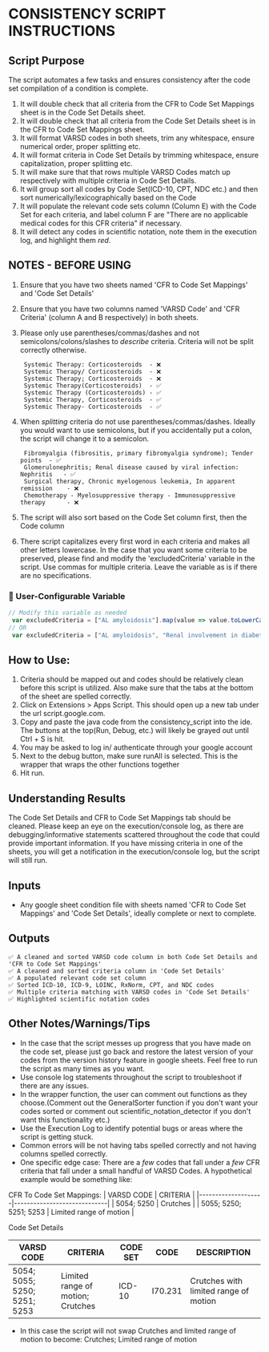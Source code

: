 # CONSISTENCY SCRIPT INSTRUCTIONS

## Script Purpose
The script automates a few tasks and ensures consistency after the code set compilation of a condition is complete. 
1) It will double check that all criteria from the CFR to Code Set Mappings sheet is in the Code Set Details sheet.
2) It will double check that all criteria from the Code Set Details sheet is in the CFR to Code Set Mappings sheet.
3) It will format VARSD codes in both sheets, trim any whitespace, ensure numerical order, proper splitting etc. 
4) It will format criteria in Code Set Details by trimming whitespace, ensure capitalization, proper splitting etc.
5) It will make sure that that rows multiple VARSD Codes match up respectively with multiple criteria in Code Set Details.
6) It will group sort all codes by Code Set(ICD-10, CPT, NDC etc.) and then sort numerically/lexicographically based on the Code
7) It will populate the relevant code sets column (Column E) with the Code Set for each criteria, and label column F are "There are no applicable medical codes for this CFR criteria" if necessary. 
8) It will detect any codes in scientific notation, note them in the execution log, and highlight them *red*.



## NOTES - BEFORE USING
1) Ensure that you have two sheets named 'CFR to Code Set Mappings' and 'Code Set Details'
2) Ensure that you have two columns named 'VARSD Code' and 'CFR Criteria' (column A and B respectively) in both sheets. 
3) Please only use parentheses/commas/dashes and not semicolons/colons/slashes to *describe* criteria. Criteria will not be split correctly otherwise.

        Systemic Therapy: Corticosteroids  - ❌
	    Systemic Therapy/ Corticosteroids  - ❌ 
	    Systemic Therapy; Corticosteroids  - ❌
	    Systemic Therapy(Corticosteroids)  - ✅ 
        Systemic Therapy (Corticosteroids) - ✅
	    Systemic Therapy, Corticosteroids  - ✅
	    Systemic Therapy- Corticosteroids  - ✅

3) When *splitting* criteria do not use parentheses/commas/dashes. Ideally you would want to use semicolons, but if you accidentally put a colon, the script will change it to a semicolon. 

        Fibromyalgia (fibrositis, primary fibromyalgia syndrome); Tender points  - ✅
        Glomerulonephritis; Renal disease caused by viral infection: Nephritis   - ✅
        Surgical therapy, Chronic myelogenous leukemia, In apparent remission    - ❌
        Chemotherapy - Myelosuppressive therapy - Immunosuppressive therapy      - ❌    

4) The script will also sort based on the Code Set column first, then the Code column
5) There script capitalizes every first word in each criteria and makes all other letters lowercase. In the case that you want some criteria to be preserved, please find and modify the 'excludedCriteria' variable in the script. Use commas for multiple criteria. Leave the variable as is if there are no specifications. 

### 🔧 User-Configurable Variable

```javascript
// Modify this variable as needed
 var excludedCriteria = ["AL amyloidosis"].map(value => value.toLowerCase());
// OR 
 var excludedCriteria = ["AL amyloidosis", "Renal involvement in diabetes mellitus type I or II "].map(value => value.toLowerCase());
```


## How to Use:
1) Criteria should be mapped out and codes should be relatively clean before this script is utilized. Also make sure that the tabs at the bottom of the sheet are spelled correctly.
3) Click on Extensions > Apps Script. This should open up a new tab under the url script.google.com.
4) Copy and paste the java code from the consistency_script into the ide. The buttons at the top(Run, Debug, etc.) will likely be grayed out until Ctrl + S is hit. 
5) You may be asked to log in/ authenticate through your google account
6) Next to the debug button, make sure runAll is selected. This is the wrapper that wraps the other functions together
7) Hit run. 

## Understanding Results
The Code Set Details and CFR to Code Set Mappings tab should be cleaned. Please keep an eye on the execution/console log, as there are debugging/informative statements scattered throughout the code that could provide important information. If you have missing criteria in one of the sheets, you will get a notification in the execution/console log, but the script will still run.

## Inputs
- Any google sheet condition file with sheets named 'CFR to Code Set Mappings' and 'Code Set Details', ideally complete or next to complete.

## Outputs

    ✅ A cleaned and sorted VARSD code column in both Code Set Details and 'CFR to Code Set Mappings'
    ✅ A cleaned and sorted criteria column in 'Code Set Details'
    ✅ A populated relevant code set column
    ✅ Sorted ICD-10, ICD-9, LOINC, RxNorm, CPT, and NDC codes
    ✅ Multiple criteria matching with VARSD codes in 'Code Set Details'
    ✅ Highlighted scientific notation codes


## Other Notes/Warnings/Tips
- In the case that the script messes up progress that you have made on the code set, please just go back and restore the latest version of your codes from the version history feature in google sheets. Feel free to run the script as many times as you want.
- Use console log statements throughout the script to troubleshoot if there are any issues. 
- In the wrapper function, the user can comment out functions as they choose.(Comment out the GeneralSorter function if you don't want your codes sorted or comment out scientific_notation_detector if you don't want this functionality etc.)
- Use the Execution Log to identify potential bugs or areas where the script is getting stuck.
- Common errors will be not having tabs spelled correctly and not having columns spelled correctly.
- One specific edge case: There are a *few* codes that fall under a *few* CFR criteria that fall under a small handful of VARSD Codes. A hypothetical example would be something like: 

CFR To Code Set Mappings:
| VARSD CODE         | CRITERIA                      |
|--------------------|-----------------------------|
| 5054; 5250        | Crutches                     |
| 5055; 5250; 5251; 5253 | Limited range of motion |



Code Set Details

| VARSD CODE                     | CRITERIA                           | CODE SET | CODE     | DESCRIPTION                                |
|--------------------------------|------------------------------------|----------|----------|-------------------------------------------|
| 5054; 5055; 5250; 5251; 5253   | Limited range of motion; Crutches  | ICD-10   | I70.231  | Crutches with limited range of motion    |


- In this case the script will not swap Crutches and limited range of motion to become: Crutches; Limited range of motion